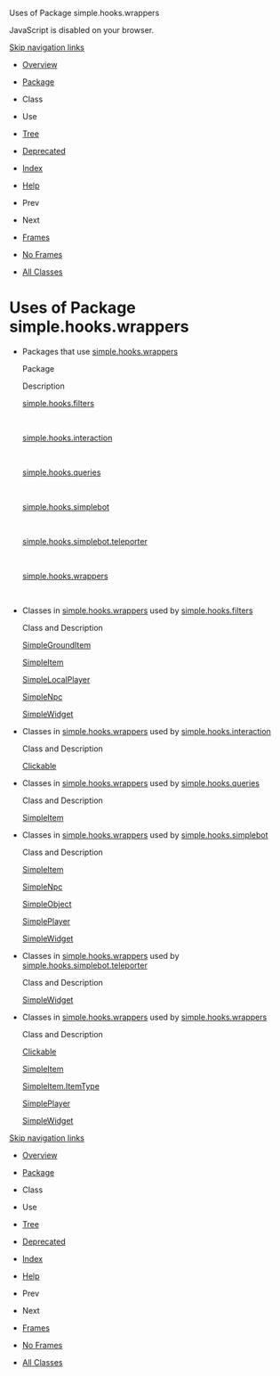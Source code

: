 Uses of Package simple.hooks.wrappers   <!-- try { if (location.href.indexOf('is-external=true') == -1) { parent.document.title="Uses of Package simple.hooks.wrappers"; } } catch(err) { } //-->

JavaScript is disabled on your browser.

[Skip navigation links](#skip.navbar.top "Skip navigation links")

*   [Overview](../../../overview-summary.html)
*   [Package](package-summary.html)
*   Class
*   Use
*   [Tree](package-tree.html)
*   [Deprecated](../../../deprecated-list.html)
*   [Index](../../../index-files/index-1.html)
*   [Help](../../../help-doc.html)

*   Prev
*   Next

*   [Frames](../../../index.html?simple/hooks/wrappers/package-use.html)
*   [No Frames](package-use.html)

*   [All Classes](../../../allclasses-noframe.html)

<!-- allClassesLink = document.getElementById("allclasses\_navbar\_top"); if(window==top) { allClassesLink.style.display = "block"; } else { allClassesLink.style.display = "none"; } //-->

Uses of Package  
simple.hooks.wrappers
=======================================

*   Packages that use [simple.hooks.wrappers](../../../simple/hooks/wrappers/package-summary.html) 
    
    Package
    
    Description
    
    [simple.hooks.filters](#simple.hooks.filters)
    
     
    
    [simple.hooks.interaction](#simple.hooks.interaction)
    
     
    
    [simple.hooks.queries](#simple.hooks.queries)
    
     
    
    [simple.hooks.simplebot](#simple.hooks.simplebot)
    
     
    
    [simple.hooks.simplebot.teleporter](#simple.hooks.simplebot.teleporter)
    
     
    
    [simple.hooks.wrappers](#simple.hooks.wrappers)
    
     
    
*   Classes in [simple.hooks.wrappers](../../../simple/hooks/wrappers/package-summary.html) used by [simple.hooks.filters](../../../simple/hooks/filters/package-summary.html) 
    
    Class and Description
    
    [SimpleGroundItem](../../../simple/hooks/wrappers/class-use/SimpleGroundItem.html#simple.hooks.filters) 
    
    [SimpleItem](../../../simple/hooks/wrappers/class-use/SimpleItem.html#simple.hooks.filters) 
    
    [SimpleLocalPlayer](../../../simple/hooks/wrappers/class-use/SimpleLocalPlayer.html#simple.hooks.filters) 
    
    [SimpleNpc](../../../simple/hooks/wrappers/class-use/SimpleNpc.html#simple.hooks.filters) 
    
    [SimpleWidget](../../../simple/hooks/wrappers/class-use/SimpleWidget.html#simple.hooks.filters) 
    
*   Classes in [simple.hooks.wrappers](../../../simple/hooks/wrappers/package-summary.html) used by [simple.hooks.interaction](../../../simple/hooks/interaction/package-summary.html) 
    
    Class and Description
    
    [Clickable](../../../simple/hooks/wrappers/class-use/Clickable.html#simple.hooks.interaction) 
    
*   Classes in [simple.hooks.wrappers](../../../simple/hooks/wrappers/package-summary.html) used by [simple.hooks.queries](../../../simple/hooks/queries/package-summary.html) 
    
    Class and Description
    
    [SimpleItem](../../../simple/hooks/wrappers/class-use/SimpleItem.html#simple.hooks.queries) 
    
*   Classes in [simple.hooks.wrappers](../../../simple/hooks/wrappers/package-summary.html) used by [simple.hooks.simplebot](../../../simple/hooks/simplebot/package-summary.html) 
    
    Class and Description
    
    [SimpleItem](../../../simple/hooks/wrappers/class-use/SimpleItem.html#simple.hooks.simplebot) 
    
    [SimpleNpc](../../../simple/hooks/wrappers/class-use/SimpleNpc.html#simple.hooks.simplebot) 
    
    [SimpleObject](../../../simple/hooks/wrappers/class-use/SimpleObject.html#simple.hooks.simplebot) 
    
    [SimplePlayer](../../../simple/hooks/wrappers/class-use/SimplePlayer.html#simple.hooks.simplebot) 
    
    [SimpleWidget](../../../simple/hooks/wrappers/class-use/SimpleWidget.html#simple.hooks.simplebot) 
    
*   Classes in [simple.hooks.wrappers](../../../simple/hooks/wrappers/package-summary.html) used by [simple.hooks.simplebot.teleporter](../../../simple/hooks/simplebot/teleporter/package-summary.html) 
    
    Class and Description
    
    [SimpleWidget](../../../simple/hooks/wrappers/class-use/SimpleWidget.html#simple.hooks.simplebot.teleporter) 
    
*   Classes in [simple.hooks.wrappers](../../../simple/hooks/wrappers/package-summary.html) used by [simple.hooks.wrappers](../../../simple/hooks/wrappers/package-summary.html) 
    
    Class and Description
    
    [Clickable](../../../simple/hooks/wrappers/class-use/Clickable.html#simple.hooks.wrappers) 
    
    [SimpleItem](../../../simple/hooks/wrappers/class-use/SimpleItem.html#simple.hooks.wrappers) 
    
    [SimpleItem.ItemType](../../../simple/hooks/wrappers/class-use/SimpleItem.ItemType.html#simple.hooks.wrappers) 
    
    [SimplePlayer](../../../simple/hooks/wrappers/class-use/SimplePlayer.html#simple.hooks.wrappers) 
    
    [SimpleWidget](../../../simple/hooks/wrappers/class-use/SimpleWidget.html#simple.hooks.wrappers) 
    

[Skip navigation links](#skip.navbar.bottom "Skip navigation links")

*   [Overview](../../../overview-summary.html)
*   [Package](package-summary.html)
*   Class
*   Use
*   [Tree](package-tree.html)
*   [Deprecated](../../../deprecated-list.html)
*   [Index](../../../index-files/index-1.html)
*   [Help](../../../help-doc.html)

*   Prev
*   Next

*   [Frames](../../../index.html?simple/hooks/wrappers/package-use.html)
*   [No Frames](package-use.html)

*   [All Classes](../../../allclasses-noframe.html)

<!-- allClassesLink = document.getElementById("allclasses\_navbar\_bottom"); if(window==top) { allClassesLink.style.display = "block"; } else { allClassesLink.style.display = "none"; } //-->